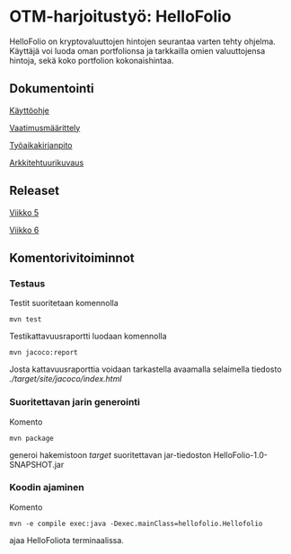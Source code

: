 # OTM-harjoitustyö: HelloFolio

HelloFolio on kryptovaluuttojen hintojen seurantaa varten tehty ohjelma. Käyttäjä voi luoda oman portfolionsa ja tarkkailla omien valuuttojensa hintoja, sekä koko portfolion kokonaishintaa.

## Dokumentointi
[Käyttöohje](https://github.com/figgislol/otm-harjoitustyo/blob/master/documentation/kayttoohje.md)

[Vaatimusmäärittely](https://github.com/figgislol/otm-harjoitustyo/blob/master/documentation/vaatimusmaarittely.md)

[Työaikakirjanpito](https://github.com/figgislol/otm-harjoitustyo/blob/master/documentation/tunnit.md)

[Arkkitehtuurikuvaus](https://github.com/figgislol/otm-harjoitustyo/blob/master/documentation/arkkitehtuuri.md)

## Releaset
[Viikko 5](https://github.com/figgislol/otm-harjoitustyo/releases/tag/viikko5)

[Viikko 6](https://github.com/figgislol/otm-harjoitustyo/releases/tag/v1.0.1)

## Komentorivitoiminnot

### Testaus

Testit suoritetaan komennolla

```
mvn test
```

Testikattavuusraportti luodaan komennolla

```
mvn jacoco:report
```

Josta kattavuusraporttia voidaan tarkastella avaamalla selaimella tiedosto _./target/site/jacoco/index.html_ 

### Suoritettavan jarin generointi

Komento

```
mvn package
```

generoi hakemistoon _target_ suoritettavan jar-tiedoston HelloFolio-1.0-SNAPSHOT.jar

### Koodin ajaminen

Komento

```
mvn -e compile exec:java -Dexec.mainClass=hellofolio.Hellofolio
```

ajaa HelloFoliota terminaalissa.
